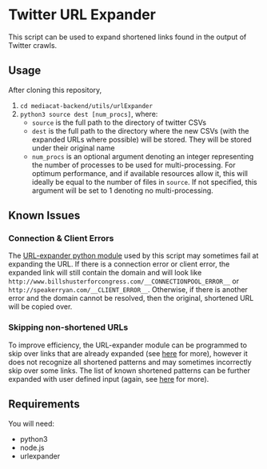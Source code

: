 # Twitter URL Expander
This script can be used to expand shortened links found in the output of Twitter crawls.

## Usage
After cloning this repository, 
1. `cd mediacat-backend/utils/urlExpander`
2. `python3 source dest [num_procs]`, where:
    - `source` is the full path to the directory of twitter CSVs
    - `dest` is the full path to the directory where the new CSVs (with the expanded URLs where possible) will be stored. They will be stored under their original name
    - `num_procs` is an optional argument denoting an integer representing the number of processes to be used for multi-processing. For optimum performance, and if available resources allow it, this will ideally be equal to the number of files in `source`.  If not specified, this argument will be set to 1 denoting no multi-processing.

## Known Issues
### Connection & Client Errors
The [URL-expander python module](https://pypi.org/project/urlexpander/) used by this script may sometimes fail at expanding the URL. If there is a connection error or client error, the expanded link will still contain the domain and will look like `http://www.billshusterforcongress.com/__CONNECTIONPOOL_ERROR__` or `http://speakerryan.com/__CLIENT_ERROR__`. Otherwise, if there is another error and the domain cannot be resolved, then the original, shortened URL will be copied over. 

### Skipping non-shortened URLs
To improve efficiency, the URL-expander module can be programmed to skip over links that are already expanded (see [here](https://nbviewer.org/github/SMAPPNYU/urlExpander/blob/master/examples/quickstart.ipynb?flush_cache=true) for more), however it does not recognize all shortened patterns and may sometimes incorrectly skip over some links. The list of known shortened patterns can be further expanded with user defined input (again, see [here](https://nbviewer.org/github/SMAPPNYU/urlExpander/blob/master/examples/quickstart.ipynb?flush_cache=true) for more).

## Requirements
You will need:
- python3
- node.js
- urlexpander

